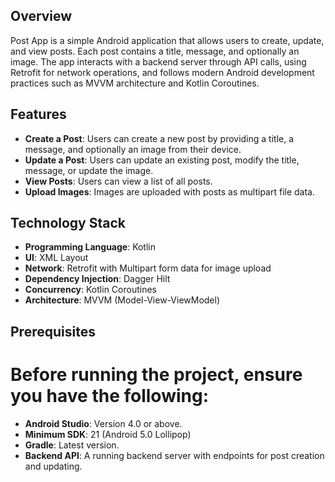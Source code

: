 ## Overview
Post App is a simple Android application that allows users to create, update, and view posts. Each post contains a title, message, and optionally an image. The app interacts with a backend server through API calls, using Retrofit for network operations, and follows modern Android development practices such as MVVM architecture and Kotlin Coroutines.

## Features
- **Create a Post**: Users can create a new post by providing a title, a message, and optionally an image from their device.
- **Update a Post**: Users can update an existing post, modify the title, message, or update the image.
- **View Posts**: Users can view a list of all posts.
- **Upload Images**: Images are uploaded with posts as multipart file data.

## Technology Stack
- **Programming Language**: Kotlin
- **UI**: XML Layout
- **Network**: Retrofit with Multipart form data for image upload
- **Dependency Injection**: Dagger Hilt
- **Concurrency**: Kotlin Coroutines
- **Architecture**: MVVM (Model-View-ViewModel)

## Prerequisites
# Before running the project, ensure you have the following:

- **Android Studio**: Version 4.0 or above.
- **Minimum SDK**: 21 (Android 5.0 Lollipop)
- **Gradle**: Latest version.
- **Backend API**: A running backend server with endpoints for post creation and updating.
